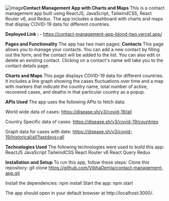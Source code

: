 ![image](https://github.com/VibhaDemla/contact-management-app/assets/140154943/35212581-0daf-4c63-ad04-766b7503f8cf)**Contact Management App with Charts and Maps**
This is a contact management app built using ReactJS, JavaScript, TailwindCSS, React Router v6, and Redux. The app includes a dashboard with charts and maps that display COVID-19 data for different countries.

**Deployed Link : -** https://contact-management-app-blond-two.vercel.app/


**Pages and Functionality**
The app has two main pages:
**Contacts**
This page allows you to manage your contacts. You can add a new contact by filling out the form, and the contact will be added to the list. You can also edit or delete an existing contact. Clicking on a contact's name will take you to the contact details page.

**Charts and Maps**
This page displays COVID-19 data for different countries. It includes a line graph showing the cases fluctuations over time and a map with markers that indicate the country name, total number of active, recovered cases, and deaths in that particular country as a popup.

**APIs Used**
The app uses the following APIs to fetch data:

World wide data of cases: https://disease.sh/v3/covid-19/all

Country Specific data of cases: https://disease.sh/v3/covid-19/countries

Graph data for cases with date: https://disease.sh/v3/covid-19/historical/all?lastdays=all

**Technologies Used**
The following technologies were used to build this app:
ReactJS
JavaScript
TailwindCSS
React Router v6
React Query
Redux

**Installation and Setup**
To run this app, follow these steps:
Clone this repository: git clone https://github.com/VibhaDemla/contact-management-app.git

Install the dependencies: npm install
Start the app: npm start

The app should open in your default browser at http://localhost:3000/.



